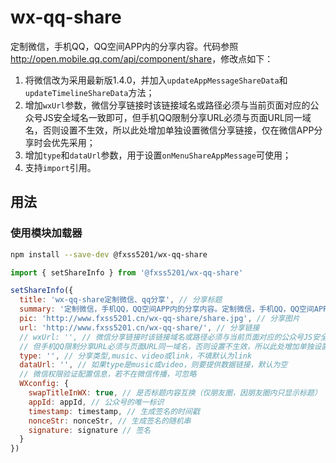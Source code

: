 # wx-qq-share #

定制微信，手机QQ，QQ空间APP内的分享内容。代码参照<http://open.mobile.qq.com/api/component/share>，修改点如下：

1. 将微信改为采用最新版1.4.0，并加入`updateAppMessageShareData`和`updateTimelineShareData`方法；
2. 增加`wxUrl`参数，微信分享链接时该链接域名或路径必须与当前页面对应的公众号JS安全域名一致即可，但手机QQ限制分享URL必须与页面URL同一域名，否则设置不生效，所以此处增加单独设置微信分享链接，仅在微信APP分享时会优先采用；
3. 增加`type`和`dataUrl`参数，用于设置`onMenuShareAppMessage`可使用；
4. 支持`import`引用。

## 用法 ##

### 使用模块加载器 ###

```sh
npm install --save-dev @fxss5201/wx-qq-share
```

```javascript
import { setShareInfo } from '@fxss5201/wx-qq-share'

setShareInfo({
  title: 'wx-qq-share定制微信、qq分享', // 分享标题
  summary: '定制微信，手机QQ，QQ空间APP内的分享内容。定制微信，手机QQ，QQ空间APP内的分享内容。', // 分享内容
  pic: 'http://www.fxss5201.cn/wx-qq-share/share.jpg', // 分享图片
  url: 'http://www.fxss5201.cn/wx-qq-share/', // 分享链接
  // wxUrl: '', // 微信分享链接时该链接域名或路径必须与当前页面对应的公众号JS安全域名一致即可
  // 但手机QQ限制分享URL必须与页面URL同一域名，否则设置不生效，所以此处增加单独设置微信分享链接，微信分享会优先采用
  type: '', // 分享类型,music、video或link，不填默认为link
  dataUrl: '', // 如果type是music或video，则要提供数据链接，默认为空
  // 微信权限验证配置信息，若不在微信传播，可忽略
  WXconfig: {
    swapTitleInWX: true, // 是否标题内容互换（仅朋友圈，因朋友圈内只显示标题）
    appId: appId, // 公众号的唯一标识
    timestamp: timestamp, // 生成签名的时间戳
    nonceStr: nonceStr, // 生成签名的随机串
    signature: signature // 签名
  }
})
```
